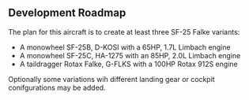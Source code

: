 ## Development Roadmap

The plan for this aircraft is to create at least three SF-25 Falke variants:

  - A monowheel SF-25B, D-KOSI with a 65HP, 1.7L Limbach engine
  - A monowheel SF-25C, HA-1275 with an 85HP, 2.0L Limbach engine
  - A taildragger Rotax Falke, G-FLKS with a 100HP Rotax 912S engine

Optionally some variations wih different landing gear or cockpit conifgurations may be added.
